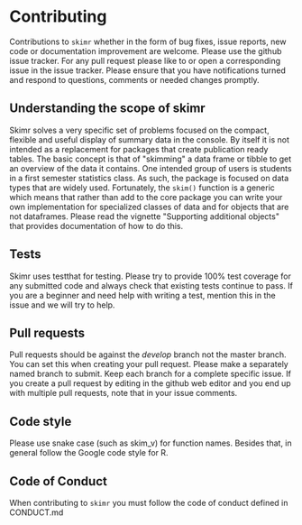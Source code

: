 # Contributing

Contributions to `skimr` whether in the form of bug fixes, issue reports, new code or documentation improvement
are welcome.  Please use the github issue tracker. For any pull request please like to or open a corresponding issue 
in the issue tracker.   Please ensure that you have notifications turned and respond to questions, comments or 
needed changes promptly.

## Understanding the scope of skimr

Skimr solves a very specific set of problems focused on the compact, flexible and useful display of summary data
in the console.  By itself it is not intended as a replacement for packages that create publication ready tables.
The basic concept is that of "skimming" a data frame or tibble to get an overview of the data it contains. One
intended group of users is students in a first semester statistics class.  As such, the package is focused on 
data types that are widely used.   Fortunately, the `skim()` function is a generic which means that rather than
add to the core package you can write your own implementation for specialized classes of data and for objects 
that are not dataframes.  Please read the vignette "Supporting additional objects" that provides documentation
of how to do this. 

##  Tests

Skimr uses testthat for testing. Please try to provide 100% test coverage for any submitted code and always check 
that existing tests continue to pass.  If you are a beginner and need help with writing a test, mention this
in the issue and we will try to help.

## Pull requests

Pull requests should be against the _develop_ branch not the master branch.  You can set this when creating 
your pull request.   Please make a separately named branch to submit.  Keep each branch for a complete specific
issue.  If you create a pull request by editing in the github web editor and you end up with multiple pull
requests, note that in your issue comments.

## Code style

Please use snake case (such as skim_v)  for function names.  Besides that, in general follow the Google code 
style for R.



## Code of Conduct

When contributing to `skimr` you must follow the code of conduct defined in CONDUCT.md

